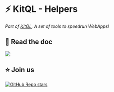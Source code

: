 # ⚡ KitQL - Helpers

_Part of [KitQL](https://github.com/jycouet/kitql#kitql), A set of tools to speedrun WebApps!_

## 📖 Read the doc

[![](https://img.shields.io/badge/Documentation%20of-@kitql%20internals-FF3E00.svg?style=flat&logo=stackblitz&logoColor=FF3E00)](https://kitql.dev)

##  ⭐️ Join us

[![GitHub Repo stars](https://img.shields.io/github/stars/jycouet/kitql?logo=github&label=KitQL&color=#4ACC31)](https://github.com/jycouet/kitql)

